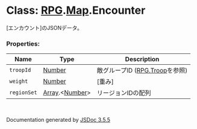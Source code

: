 # Class: [RPG](RPG.md).[Map](RPG.Map.md).Encounter
[エンカウント]のJSONデータ。


### Properties:

| Name | Type | Description |
| --- | --- | --- |
| `troopId` | [Number](Number.md) | 敵グループID ([RPG.Troop](RPG.Troop.md)を参照) |
| `weight` | [Number](Number.md) | [重み] |
| `regionSet` | [Array](Array.md).&lt;[Number](Number.md)&gt; |リージョンIDの配列 |
 <br>

  Documentation generated by [JSDoc 3.5.5](https://github.com/jsdoc3/jsdoc)
